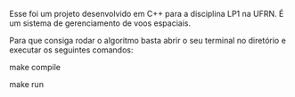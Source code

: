 Esse foi um projeto desenvolvido em C++ para a disciplina LP1 na UFRN. É um sistema de gerenciamento de voos espaciais.

Para que consiga rodar o algoritmo basta abrir o seu terminal no diretório e executar os seguintes comandos:

make compile

make run
